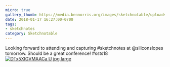 ```yaml
---
micro: true
gallery_thumb: https://media.bennorris.org/images/sketchnotable/uploads/2018/b8f3234c3e.jpg
date: 2018-01-17 16:27:00-0700
tags:
- sketchnotes
category: Sketchnotable
---
```


Looking forward to attending and capturing #sketchnotes at @siliconslopes tomorrow. Should be a great conference! #ssts18 [![DTx5XIGVMAACa U jpg large](https://media.bennorris.org/images/sketchnotable/uploads/2018/b8f3234c3e.jpg)](https://media.bennorris.org/images/sketchnotable/uploads/2018/b8f3234c3e.jpg)